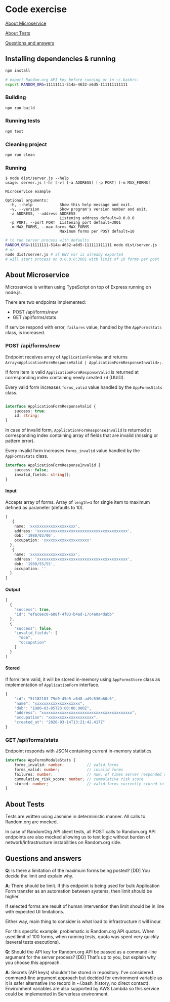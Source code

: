 # Code exercise

[About Microservice](#about-microservice)

[About Tests](#about-tests)

[Questions and answers](#questions-and-answers)

## Installing dependencies & running
```sh
npm install

# export Random.org API key before running or in ~/.bashrc:
export RANDOM_ORG=11111111-514a-4632-a6d5-111111111111

```

### Building 
```sh
npm run build
```
### Running tests
```sh
npm test
```
### Cleaning project
```sh
npm run clean
```

### Running

```
$ node dist/server.js --help
usage: server.js [-h] [-v] [-a ADDRESS] [-p PORT] [-m MAX_FORMS]

Microservice example

Optional arguments:
  -h, --help            Show this help message and exit.
  -v, --version         Show program's version number and exit.
  -a ADDRESS, --address ADDRESS
                        Listening address default=0.0.0.0
  -p PORT, --port PORT  Listening port default=3001
  -m MAX_FORMS, --max-forms MAX_FORMS
                        Maximum forms per POST default=10

```


```sh
# to run server process with defaults
RANDOM_ORG=11111111-514a-4632-a6d5-111111111111 node dist/server.js
# or 
node dist/server.js # if ENV var is already exported
# will start process on 0.0.0.0:3001 with limit of 10 forms per post

```


## About Microservice

Microservice is written using TypeScript on top of Express running on node.js.

There are two endpoints implemented:
- POST /api/forms/new
- GET /api/forms/stats

If service respond with error, `failures` value, handled by the `AppFormsStats` class, is increased.

### POST /api/forms/new

Endpoint receives array of `ApplicationFormRaw` and returns `Array<ApplicationFormResponseValid | ApplicationFormResponseInvalid>;`. 

If form item is valid `ApplicationFormResponseValid` is returned at corresponding index containing newly created `id`  (UUID). 

Every valid form increases `forms_valid` value handled by the `AppFormsStats` class.  

```ts

interface ApplicationFormResponseValid {
    success: true;
    id: string;
}
```
In case of invalid form, `ApplicationFormResponseInvalid` is returned at corresponding index containing array of fields that are invalid (missing or pattern error).

Every invalid form increases `forms_invalid` value handled by the `AppFormsStats` class. 

```ts
interface ApplicationFormResponseInvalid {
    success: false;
    invalid_fields: string[];
}
```


#### Input

Accepts array of forms.  Array of `length=1` for single item to maximum defined as parameter (defaults to 10).

```ts
[
   {
    name: 'xxxxxxxxxxxxxxxxxxxx',
    address: 'xxxxxxxxxxxxxxxxxxxxxxxxxxxxxxxxxxxxxxxx',
    dob: '1980/03/06',
    occupation: 'xxxxxxxxxxxxxxxxxxxx'
  },
   {
    name: 'xxxxxxxxxxxxxxxxxxxx',
    address: 'xxxxxxxxxxxxxxxxxxxxxxxxxxxxxxxxxxxxxxxx',
    dob: '1980/55/55',
    occupation: ''
  }
]
```

#### Output
```ts
[
  {
    "success": true,
    "id": "efac8ec0-688f-4f03-b4ad-17c4a0a4dabb"
  },
  {
    "success": false,
    "invalid_fields": [
      "dob",
      "occupation"
    ]
  }
]
```

#### Stored

If form item valid, it will be stored in-memory using `AppFormsStore` class as implementation of `ApplicationForm` interface.
```ts
{
    "id": "5f182183-79d0-45e5-a6d8-ad9c536b60c6",
    "name": "xxxxxxxxxxxxxxxxxxxx",
    "dob": "1980-03-05T23:00:00.000Z",
    "address": "xxxxxxxxxxxxxxxxxxxxxxxxxxxxxxxxxxxxxxxx",
    "occupation": "xxxxxxxxxxxxxxxxxxxx",
    "created_at": "2020-03-14T13:21:42.417Z"
}
```


### GET /api/forms/stats

Endpoint responds with JSON containing current in-memory statistics.


```ts
interface AppFormsModuleStats {
    forms_invalid: number;          // valid forms
    forms_valid: number;            // invalid forms 
    failures: number;               // num. of times server responded with error
    cummulative_risk_score: number; // cummulative risk score
    stored: number;                 // valid forms currently stored in memory
}
```



## About Tests

Tests are written using Jasmine in deterministic manner. All calls to Random.org are mocked. 

In case of RandomOrg API client tests, all POST calls to Random.org API endpoints are also mocked allowing us to test logic without burden of network/infrastructure instabilities on Random.org side. 

## Questions and answers

**Q**: Is there a limitation of the maximum forms being posted? [DD] You decide the limit and explain why.

**A**: There should be limit. If this endpoint is being used for bulk Application Form transfer as an automation between systems, then limit should be higher.

If selected forms are result of human intervention then limit should be in line with expected UI limitations. 

Either way, main thing to consider is what load to infrastructure it will incur.

For this specific example, problematic is Random.org API quotas. When used limit of 100 forms, when running tests, quota was spent very quickly (several tests executions).



**Q**: Should the API key for Random.org API be passed as a command-line argument for the server process? [DD] That’s up to you, but explain why you choose this approach.

**A**: Secrets (API keys) shouldn't be stored in repository. 
I've considered command-line argument approach but decided for environment variable as it is safer alternative (no record in ~/.bash_history, no direct contact). Environment variables are also supported by AWS Lambda so this service could be implemented in Serverless environment.

